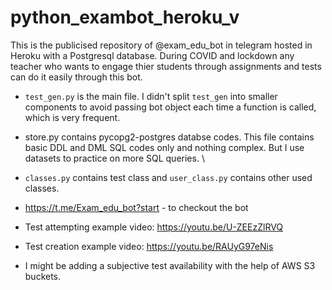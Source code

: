 # python_exambot_heroku_v
This is the publicised repository of @exam_edu_bot in telegram hosted in Heroku with a Postgresql database. 
During COVID and lockdown any teacher who wants to engage thier students through assignments and tests can do it easily through this bot. 
- `test_gen.py` is the main file. I didn't split `test_gen` into smaller components to avoid passing bot object each time a function is called, which is very frequent.

- store.py contains pycopg2-postgres databse codes. This file contains basic DDL and DML SQL codes only and nothing complex. But I use datasets to practice on more SQL queries. \

- `classes.py` contains test class and `user_class.py` contains other used classes.

- https://t.me/Exam_edu_bot?start   - to checkout the bot

- Test attempting example video: https://youtu.be/U-ZEEzZlRVQ

- Test creation example video: https://youtu.be/RAUyG97eNis

- I might be adding a subjective test availability with the help of AWS S3 buckets.
